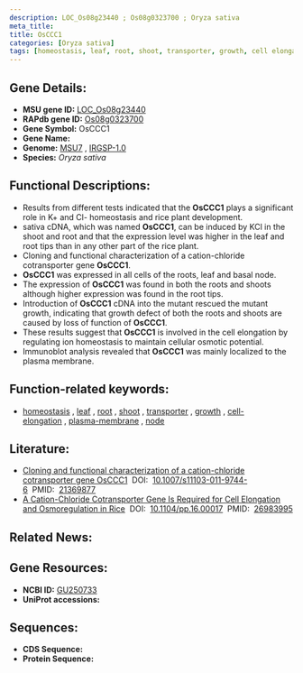 ```yaml
---
description: LOC_Os08g23440 ; Os08g0323700 ; Oryza sativa
meta_title:
title: OsCCC1
categories: [Oryza sativa]
tags: [homeostasis, leaf, root, shoot, transporter, growth, cell elongation, plasma membrane, node]
---
```


## Gene Details:
- **MSU gene ID:** [LOC_Os08g23440](http://rice.uga.edu/cgi-bin/ORF_infopage.cgi?orf=LOC_Os08g23440)  
- **RAPdb gene ID:** [Os08g0323700](https://rapdb.dna.affrc.go.jp/locus/?name=Os08g0323700)  
- **Gene Symbol:** OsCCC1
- **Gene Name:**
- **Genome:**  [MSU7](http://rice.uga.edu/)&nbsp;,&nbsp;[IRGSP-1.0](https://rapdb.dna.affrc.go.jp/download/irgsp1.html)
- **Species:** *Oryza sativa*

## Functional Descriptions:
   - Results from different tests indicated that the **OsCCC1** plays a significant role in K+ and Cl- homeostasis and rice plant development.
   - sativa cDNA, which was named **OsCCC1**, can be induced by KCl in the shoot and root and that the expression level was higher in the leaf and root tips than in any other part of the rice plant.
   - Cloning and functional characterization of a cation-chloride cotransporter gene **OsCCC1**.
   - **OsCCC1** was expressed in all cells of the roots, leaf and basal node.
   - The expression of **OsCCC1** was found in both the roots and shoots although higher expression was found in the root tips.
   - Introduction of **OsCCC1** cDNA into the mutant rescued the mutant growth, indicating that growth defect of both the roots and shoots are caused by loss of function of **OsCCC1**.
   - These results suggest that **OsCCC1** is involved in the cell elongation by regulating ion homeostasis to maintain cellular osmotic potential.
   - Immunoblot analysis revealed that **OsCCC1** was mainly localized to the plasma membrane.

## Function-related keywords:
   - [homeostasis](/tags/homeostasis/)&nbsp;,&nbsp;[leaf](/tags/leaf/)&nbsp;,&nbsp;[root](/tags/root/)&nbsp;,&nbsp;[shoot](/tags/shoot/)&nbsp;,&nbsp;[transporter](/tags/transporter/)&nbsp;,&nbsp;[growth](/tags/growth/)&nbsp;,&nbsp;[cell-elongation](/tags/cell-elongation/)&nbsp;,&nbsp;[plasma-membrane](/tags/plasma-membrane/)&nbsp;,&nbsp;[node](/tags/node/)

## Literature:
   - [Cloning and functional characterization of a cation-chloride cotransporter gene OsCCC1](https://www.doi.org/10.1007/s11103-011-9744-6)&nbsp;&nbsp;DOI:&nbsp;&nbsp;[10.1007/s11103-011-9744-6](https://www.doi.org/10.1007/s11103-011-9744-6)&nbsp;&nbsp;PMID:&nbsp;&nbsp;[21369877](https://pubmed.ncbi.nlm.nih.gov/21369877/)
   - [A Cation-Chloride Cotransporter Gene Is Required for Cell Elongation and Osmoregulation in Rice](https://www.doi.org/10.1104/pp.16.00017)&nbsp;&nbsp;DOI:&nbsp;&nbsp;[10.1104/pp.16.00017](https://www.doi.org/10.1104/pp.16.00017)&nbsp;&nbsp;PMID:&nbsp;&nbsp;[26983995](https://pubmed.ncbi.nlm.nih.gov/26983995/)

## Related News:

## Gene Resources:
- **NCBI ID:**  [GU250733](http://www.ncbi.nlm.nih.gov/nuccore/GU250733)
- **UniProt accessions:** [](https://www.uniprot.org/uniprotkb//entry)

## Sequences:
- **CDS Sequence:**
- **Protein Sequence:**
